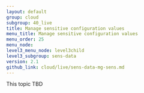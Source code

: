 ```yaml
---
layout: default
group: cloud
subgroup: 40_live
title: Manage sensitive configuration values 
menu_title: Manage sensitive configuration values  
menu_order: 25
menu_node: 
level3_menu_node: level3child
level3_subgroup: sens-data
version: 2.1
github_link: cloud/live/sens-data-mg-sens.md
---
```


This topic TBD